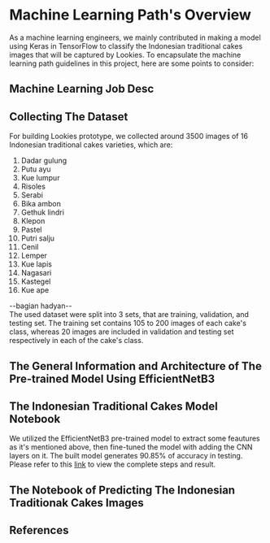 # Machine Learning Path's Overview  
As a machine learning engineers, we mainly contributed in making a model using Keras in TensorFlow to classify the Indonesian traditional cakes images that will be captured by Lookies. To encapsulate the machine learning path guidelines in this project, here are some points to consider:

## Machine Learning Job Desc  

## Collecting The Dataset  
For building Lookies prototype, we collected around 3500 images of 16 Indonesian traditional cakes varieties, which are:
1. Dadar gulung
2. Putu ayu
3. Kue lumpur
4. Risoles
5. Serabi
6. Bika ambon
7. Gethuk lindri
8. Klepon
9. Pastel
10. Putri salju
11. Cenil
12. Lemper
13. Kue lapis
14. Nagasari
15. Kastegel
16. Kue ape  

--bagian hadyan--  
The used dataset were split into 3 sets, that are training, validation, and testing set. The training set contains 105 to 200 images of each cake's class, whereas 20 images are included in validation and testing set respectively in each of the cake's class.

## The General Information and Architecture of The Pre-trained Model Using EfficientNetB3  

## The Indonesian Traditional Cakes Model Notebook 
We utilized the EfficientNetB3 pre-trained model to extract some feautures as it's mentioned above, then fine-tuned the model with adding the CNN layers on it. The built model generates 90.85% of accuracy in testing. Please refer to this [link](https://github.com/C22-PS225/Lookies-lihat-suka-makan/blob/main/machine_learning/building_model_90_accuracy.ipynb) to view the complete steps and result.

## The Notebook of Predicting The Indonesian Traditionak Cakes Images  

## References
